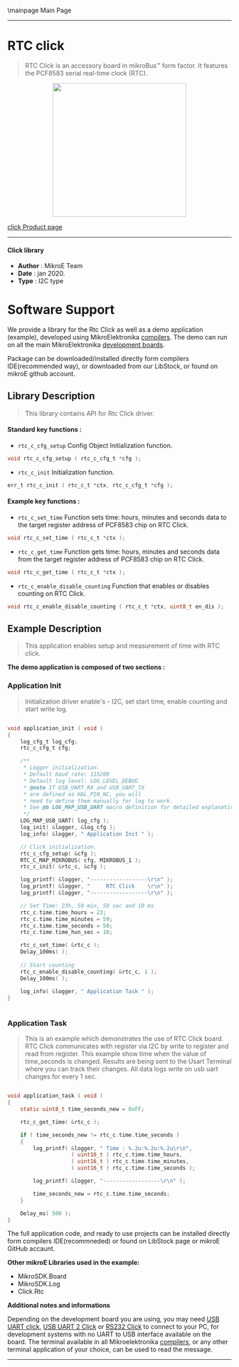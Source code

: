 \mainpage Main Page
  
---
# RTC click

> RTC Click is an accessory board in mikroBus™ form factor. It features the PCF8583 serial real-time clock (RTC). 

<p align="center">
  <img src="https://download.mikroe.com/images/click_for_ide/rtc_click.png" height=300px>
</p>

[click Product page](https://www.mikroe.com/rtc-click)

---


#### Click library 

- **Author**        : MikroE Team
- **Date**          : jan 2020.
- **Type**          : I2C type


# Software Support

We provide a library for the Rtc Click 
as well as a demo application (example), developed using MikroElektronika 
[compilers](https://shop.mikroe.com/compilers). 
The demo can run on all the main MikroElektronika [development boards](https://shop.mikroe.com/development-boards).

Package can be downloaded/installed directly form compilers IDE(recommended way), or downloaded from our LibStock, or found on mikroE github account. 

## Library Description

> This library contains API for Rtc Click driver.

#### Standard key functions :

- `rtc_c_cfg_setup` Config Object Initialization function.
```c
void rtc_c_cfg_setup ( rtc_c_cfg_t *cfg ); 
```

- `rtc_c_init` Initialization function.
```c
err_t rtc_c_init ( rtc_c_t *ctx, rtc_c_cfg_t *cfg );
```

#### Example key functions :

- `rtc_c_set_time` Function sets time: hours, minutes and seconds data to the target register address of PCF8583 chip on RTC Click.
```c
void rtc_c_set_time ( rtc_c_t *ctx );
```

- `rtc_c_get_time` Function gets time: hours, minutes and seconds data from the target register address of PCF8583 chip on RTC Click.
```c
void rtc_c_get_time ( rtc_c_t *ctx );
```

- `rtc_c_enable_disable_counting` Function that enables or disables counting on RTC Click.
```c
void rtc_c_enable_disable_counting ( rtc_c_t *ctx, uint8_t en_dis );
```

## Example Description

> This application enables setup and measurement of time with RTC click.

**The demo application is composed of two sections :**

### Application Init 

> Initialization driver enable's - I2C, set start time, enable counting and start write log.

```c

void application_init ( void )
{
    log_cfg_t log_cfg;
    rtc_c_cfg_t cfg;

    /** 
     * Logger initialization.
     * Default baud rate: 115200
     * Default log level: LOG_LEVEL_DEBUG
     * @note If USB_UART_RX and USB_UART_TX 
     * are defined as HAL_PIN_NC, you will 
     * need to define them manually for log to work. 
     * See @b LOG_MAP_USB_UART macro definition for detailed explanation.
     */
    LOG_MAP_USB_UART( log_cfg );
    log_init( &logger, &log_cfg );
    log_info( &logger, " Application Init " );

    // Click initialization.
    rtc_c_cfg_setup( &cfg );
    RTC_C_MAP_MIKROBUS( cfg, MIKROBUS_1 );
    rtc_c_init( &rtc_c, &cfg );

    log_printf( &logger, "------------------\r\n" );
    log_printf( &logger, "     RTC Click    \r\n" );
    log_printf( &logger, "------------------\r\n" );

    // Set Time: 23h, 59 min, 50 sec and 10 ms
    rtc_c.time.time_hours = 23;
    rtc_c.time.time_minutes = 59;
    rtc_c.time.time_seconds = 50;
    rtc_c.time.time_hun_sec = 10;

    rtc_c_set_time( &rtc_c );
    Delay_100ms( );
    
    // Start counting
    rtc_c_enable_disable_counting( &rtc_c, 1 );
    Delay_100ms( );
    
    log_info( &logger, " Application Task " );
}
  
```

### Application Task

> This is an example which demonstrates the use of RTC Click board.
> RTC Click communicates with register via I2C by write to register and read from register.
> This example show time when the value of time_seconds is changed.
> Results are being sent to the Usart Terminal where you can track their changes.
> All data logs write on usb uart changes for every 1 sec.

```c

void application_task ( void )
{
    static uint8_t time_seconds_new = 0xFF;

    rtc_c_get_time( &rtc_c );

    if ( time_seconds_new != rtc_c.time.time_seconds )
    {
        log_printf( &logger, " Time : %.2u:%.2u:%.2u\r\n", 
                    ( uint16_t ) rtc_c.time.time_hours, 
                    ( uint16_t ) rtc_c.time.time_minutes, 
                    ( uint16_t ) rtc_c.time.time_seconds );

        log_printf( &logger, "------------------\r\n" );

        time_seconds_new = rtc_c.time.time_seconds;
    }

    Delay_ms( 500 );
} 

```

The full application code, and ready to use projects can be  installed directly form compilers IDE(recommneded) or found on LibStock page or mikroE GitHub accaunt.

**Other mikroE Libraries used in the example:** 

- MikroSDK.Board
- MikroSDK.Log
- Click.Rtc

**Additional notes and informations**

Depending on the development board you are using, you may need 
[USB UART click](https://shop.mikroe.com/usb-uart-click), 
[USB UART 2 Click](https://shop.mikroe.com/usb-uart-2-click) or 
[RS232 Click](https://shop.mikroe.com/rs232-click) to connect to your PC, for 
development systems with no UART to USB interface available on the board. The 
terminal available in all Mikroelektronika 
[compilers](https://shop.mikroe.com/compilers), or any other terminal application 
of your choice, can be used to read the message.



---
